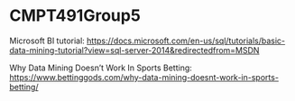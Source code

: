 # CMPT491Group5

Microsoft BI tutorial: 
https://docs.microsoft.com/en-us/sql/tutorials/basic-data-mining-tutorial?view=sql-server-2014&redirectedfrom=MSDN


Why Data Mining Doesn’t Work In Sports Betting:   
https://www.bettinggods.com/why-data-mining-doesnt-work-in-sports-betting/
